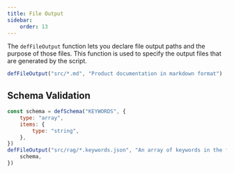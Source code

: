 ```yaml
---
title: File Output
sidebar:
    order: 13
---
```


The `defFileOutput` function lets you declare file output paths and the purpose of those files. This function is used to specify the output files that are generated by the script.

```js
defFileOutput("src/*.md", "Product documentation in markdown format")
```

## Schema Validation

```js "schema"
const schema = defSchema("KEYWORDS", {
    type: "array",
    items: {
        type: "string",
    },
})
defFileOutput("src/rag/*.keywords.json", "An array of keywords in the file", {
    schema,
})
```

